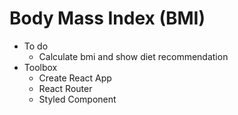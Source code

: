 # Body Mass Index (BMI)
* To do 
    - Calculate bmi and show diet recommendation 
* Toolbox
    - Create React App
    - React Router
    - Styled Component